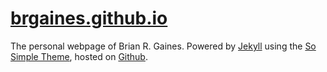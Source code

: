# [brgaines.github.io](brgaines.github.io)

The personal webpage of Brian R. Gaines.  Powered by [Jekyll](http://jekyllrb.com/) using the [So Simple Theme](https://github.com/mmistakes/so-simple-theme/), hosted on [Github](http://github.com/brgaines).
